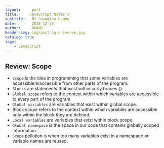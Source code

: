 ```yaml
---
layout:     post
title:     JavaScript Notes 3
subtitle:   BY Guanqiao Huang
date:       2018-12-26
author:     HUANG
header-img: img/post-bg-universe.jpg
catalog: true
tags:
    - JavaScript
---
```

## Review: Scope
- `Scope` is the idea in programming that some variables are accessible/inaccessible from other parts of the program.
- `Blocks` are statements that exist within curly braces {}.
- `Global scope` refers to the context within which variables are accessible to every part of the program.
- `Global variables` are variables that exist within global scope.
- Block scope refers to the context within which variables are accessible only within the block they are defined.
- `Local variables` are variables that exist within block scope.
- `Global namespace` is the space in our code that contains globally scoped information.
- `Scope` pollution is when too many variables exist in a namespace or variable names are reused.

